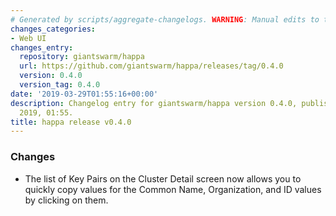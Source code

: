 ```yaml
---
# Generated by scripts/aggregate-changelogs. WARNING: Manual edits to this files will be overwritten.
changes_categories:
- Web UI
changes_entry:
  repository: giantswarm/happa
  url: https://github.com/giantswarm/happa/releases/tag/0.4.0
  version: 0.4.0
  version_tag: 0.4.0
date: '2019-03-29T01:55:16+00:00'
description: Changelog entry for giantswarm/happa version 0.4.0, published on 29 March
  2019, 01:55.
title: happa release v0.4.0
---
```


### Changes

- The list of Key Pairs on the Cluster Detail screen now allows you to quickly copy values for the Common Name, Organization, and ID values by clicking on them.
